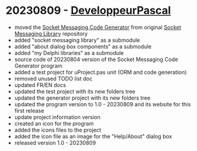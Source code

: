 # 20230809 - [DeveloppeurPascal](https://github.com/DeveloppeurPascal)

* moved the [Socket Messaging Code Generator](https://smcodegenerator.olfsoftware.fr) from original [Socket Messaging Library](https://github.com/DeveloppeurPascal/Socket-Messaging-Library) repository
* added "socket messaging library" as a submodule
* added "about dialog box components" as a submodule
* added "my Delphi libraries" as a submodule
* source code of 20230804 version of the Socket Messaging Code Generator program
* added a test project for uProject.pas unit (ORM and code generation)
* removed unused TODO list doc
* updated FR/EN docs
* updated the test project with its new folders tree
* updated the generator project with its new folders tree
* updated the program version to 1.0 - 20230809 and its website for this first release
* update project information version
* created an icon for the program
* added the icons files to the project
* added the icon file as an image for the "Help/About" dialog box
* released version 1.0 - 20230809
